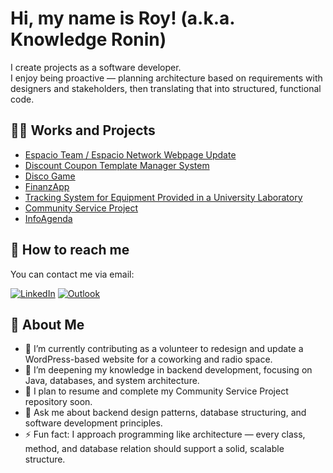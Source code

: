 # Hi, my name is Roy! (a.k.a. Knowledge Ronin)

I create projects as a software developer.  
I enjoy being proactive — planning architecture based on requirements with designers and stakeholders, then translating that into structured, functional code.

## 👨‍💻 Works and Projects

- [Espacio Team / Espacio Network Webpage Update](https://github.com/KnowledgeRonin/Espacio-Team-Espacio-Network-Webpage-Update)
- [Discount Coupon Template Manager System](https://github.com/KnowledgeRonin/Discount-Coupon-Template-Manager-System)
- [Disco Game](https://github.com/KnowledgeRonin/Disco-Game)
- [FinanzApp](https://github.com/KnowledgeRonin/FinanzApp)
- [Tracking System for Equipment Provided in a University Laboratory](https://github.com/KnowledgeRonin/Tracking-System-for-Equipment-Provided-in-a-University-Laboratory)
- [Community Service Project](https://github.com/KnowledgeRonin/Community-Service-Project)
- [InfoAgenda](https://github.com/KnowledgeRonin/InfoAgenda)

## 🤳 How to reach me

You can contact me via email:

[![LinkedIn](https://img.shields.io/badge/LinkedIn-0A66C2?logo=linkedin&logoColor=white)](www.linkedin.com/in/roy-sepúlveda/)
[![Outlook](https://img.shields.io/badge/Outlook-0078D4?logo=microsoft-outlook&logoColor=white)](mailto:royeduardo.s.r@hotmail.com)

## 💬 About Me

- 🔭 I’m currently contributing as a volunteer to redesign and update a WordPress-based website for a coworking and radio space.  
- 🌱 I’m deepening my knowledge in backend development, focusing on Java, databases, and system architecture.  
- 👯 I plan to resume and complete my Community Service Project repository soon.  
- 💬 Ask me about backend design patterns, database structuring, and software development principles.  
- ⚡ Fun fact: I approach programming like architecture — every class, method, and database relation should support a solid, scalable structure.
